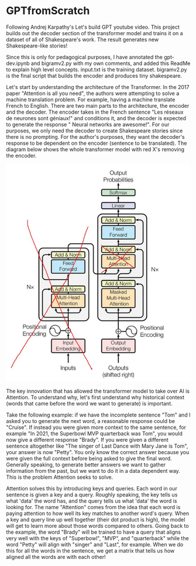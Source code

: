 # GPTfromScratch
Following Andrej Karpathy's Let's build GPT youtube video. This project builds out the decoder section of the transformer model and trains it
on a dataset of all of Shakespeare's work. The result generates new Shakespeare-like stories!

Since this is only for pedagogical purposes, I have annotated the gpt-dev.ipynb and bigramv2.py with my own comments, and added this ReadMe to explain high level concepts. input.txt is the training dataset. bigramv2.py is the final script that builds the encoder and produces tiny shakespeare.

Let's start by understanding the architecture of the Transformer. In the 2017 paper "Attention is all you need", the authors were attempting to solve a machine translation problem. For example, having a machine translate French to English. There are two main parts to the architecture, the encoder and the decoder. The encoder takes in the French sentence "Les réseaux de neurones sont géniaux!" and conditions it, and the decoder is expected to generate the response "<START> Neural networks are awesome!<END>". For our purposes, we only need the decoder to create Shakespeare stories since there is no prompting. For the author's purposes, they want the decoder's response to be dependent on the encoder (sentence to be translated). The diagram below shows the whole transformer model with red X's removing the encoder.
 

![alt text](<transformer only decoder.JPG>)

The key innovation that has allowed the transformer model to take over AI is Attention. To understand why, let's first understand why historical context (words that came before the word we want to generate) is important. 

Take the following example: if we have the incomplete sentence "Tom" and I asked you to generate the next word, a reasonable response could be "Cruise". If instead you were given more context to the same sentence, for example "In 2021, the Superbowl MVP quarterback was Tom", you would now give a different response "Brady". If you were given a different sentence altogether like "The singer of Last Dance with Mary Jane is Tom", your answer is now "Petty". You only know the correct answer because you were given the full context before being asked to give the final word. Generally speaking, to generate better answers we want to gather information from the past, but we want to do it in a data dependent way. This is the problem Attention seeks to solve.

Attention solves this by introducing keys and queries. Each word in our sentence is given a key and a query. Roughly speaking, the key tells us what 'data' the word has, and the query tells us what 'data' the word is looking for. The name "Attention" comes from the idea that each word is paying attention to how well its key matches to another word's query. When a key and query line up well together (their dot product is high), the model will get to learn more about those words compared to others. Going back to the example, the word "Brady" will be trained to have a query that aligns very well with the keys of "Superbowl", "MVP", and "quarterback" while the word "Petty" will align with "singer" and "Last", for example. When we do this for all the words in the sentence, we get a matrix that tells us how aligned all the words are with each other! 



